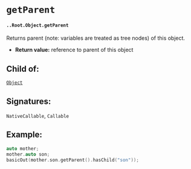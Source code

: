 # `getParent`

#### `..Root.Object.getParent`

Returns parent (note: variables are treated as tree nodes) of this object.

* **Return value:** reference to parent of this object

## Child of:

[`Object`](docs..Root.Object.md)

## Signatures:

`NativeCallable`, `Callable`

## Example:

```c
auto mother;
mother.auto son;
basicOut(mother.son.getParent().hasChild("son"));
```